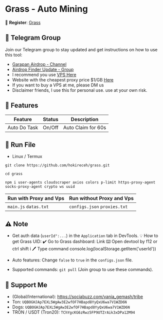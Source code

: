 # Grass - Auto Mining

🔗 **Register**: [Grass](https://bit.ly/grassfoundation)

## 📢 Telegram Group

Join our Telegram group to stay updated and get instructions on how to use this tool:

- [Garapan Airdrop - Channel](https://t.me/garapanairdrop_indonesia)
- [Airdrop Finder Update - Group](https://t.me/airdrop_finder_update)
- I recommend you use [VPS Here](https://bit.ly/vps-here)
- Website with the cheapest proxy price $1/GB [Here](https://dataimpulse.com/?aff=52576)
- If you want to buy a VPS at me, please DM us
- Disclaimer friends, I use this for personal use. use at your own risk.

## 🌟 Features

| Feature          | Status | Description                            |
| ---------------- | ------ | -------------------------------------- |
| Auto Do Task     | On/Off | Auto Claim for 60s                        |

## 🚀 Run File

- Linux / Termux
```
git clone https://github.com/hokireceh/grass.git
```
```
cd grass
```
```
npm i user-agents cloudscraper axios colors p-limit https-proxy-agent socks-proxy-agent crypto ws uuid
```

| Run with Proxy and Vps        | Run without Proxy and Vps |
| -------------------------------- | ------------------- |
| `main.js` `datas.txt` | `configs.json` `proxies.txt` |

## ⚠️ Note

- Get auth data (`userId":...`) in the `Application` tab in DevTools.
💡 How to get Grass UID:
✔️ Go to Grass dashboard: Link
⌨️ Open devtool by f12 or ctrl shift i
🖊️ Type command console.log(localStorage.getItem('userId'))

- Auto features: Change `false` to `true` in the `configs.json` file.
- Supported commands: `git pull` (Join group to use these commands).

## 💱 Support Me

- (Global/International): https://sociabuzz.com/vania_gemash/tribe
- Ton: ```UQBOGHJAp7EXL5WgAw3E2wfOF7HBapd8YyQxU6wa7V1WZD6N```
- Dogs: ```UQBOGHJAp7EXL5WgAw3E2wfOF7HBapd8YyQxU6wa7V1WZD6N```
- TRON / USDT (Tron20): ```TChYgcKG6zRwz5FP9UTZrAik3xDPa12M94```
